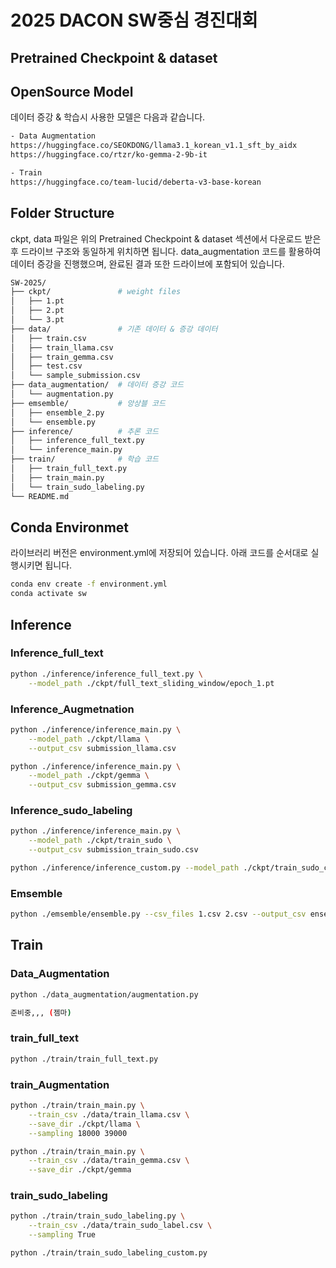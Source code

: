 # 2025 DACON SW중심 경진대회
## Pretrained Checkpoint & dataset
## OpenSource Model
데이터 증강 & 학습시 사용한 모델은 다음과 같습니다.
```bash
- Data Augmentation
https://huggingface.co/SEOKDONG/llama3.1_korean_v1.1_sft_by_aidx
https://huggingface.co/rtzr/ko-gemma-2-9b-it

- Train
https://huggingface.co/team-lucid/deberta-v3-base-korean
```
## Folder Structure
ckpt, data 파일은 위의 Pretrained Checkpoint & dataset 섹션에서 다운로드 받은후 드라이브 구조와 동일하게 위치하면 됩니다.
data_augmentation 코드를 활용하여 데이터 증강을 진행했으며, 완료된 결과 또한 드라이브에 포함되어 있습니다.
```bash
SW-2025/
├── ckpt/               # weight files
│   ├── 1.pt
│   ├── 2.pt
│   └── 3.pt
├── data/               # 기존 데이터 & 증강 데이터 
│   ├── train.csv
│   ├── train_llama.csv
│   ├── train_gemma.csv
│   ├── test.csv
│   └── sample_submission.csv
├── data_augmentation/  # 데이터 증강 코드
│   └── augmentation.py
├── emsemble/           # 앙상블 코드
│   ├── ensemble_2.py
│   └── ensemble.py
├── inference/          # 추론 코드
│   ├── inference_full_text.py
│   └── inference_main.py
├── train/              # 학습 코드
│   ├── train_full_text.py
│   ├── train_main.py
│   └── train_sudo_labeling.py
└── README.md
```
## Conda Environmet

라이브러리 버전은 environment.yml에 저장되어 있습니다.
아래 코드를 순서대로 실행시키면 됩니다.

```bash
conda env create -f environment.yml
conda activate sw
```
## Inference

### Inference_full_text
```bash
python ./inference/inference_full_text.py \
    --model_path ./ckpt/full_text_sliding_window/epoch_1.pt
```
### Inference_Augmetnation
```bash
python ./inference/inference_main.py \
    --model_path ./ckpt/llama \
    --output_csv submission_llama.csv
```
```bash
python ./inference/inference_main.py \
    --model_path ./ckpt/gemma \
    --output_csv submission_gemma.csv
```
### Inference_sudo_labeling
```bash
python ./inference/inference_main.py \
    --model_path ./ckpt/train_sudo \
    --output_csv submission_train_sudo.csv
```
```bash
python ./inference/inference_custom.py --model_path ./ckpt/train_sudo_custom/
```
### Emsemble
```bash
python ./emsemble/ensemble.py --csv_files 1.csv 2.csv --output_csv ensembled.csv
```

## Train
### Data_Augmentation
```bash
python ./data_augmentation/augmentation.py
```
```bash
준비중,,, (젬마)
```
### train_full_text
```bash
python ./train/train_full_text.py
```
### train_Augmentation
```bash
python ./train/train_main.py \
    --train_csv ./data/train_llama.csv \
    --save_dir ./ckpt/llama \
    --sampling 18000 39000
```
```bash
python ./train/train_main.py \
    --train_csv ./data/train_gemma.csv \
    --save_dir ./ckpt/gemma
```
### train_sudo_labeling
```bash
python ./train/train_sudo_labeling.py \
    --train_csv ./data/train_sudo_label.csv \
    --sampling True
```
```bash
python ./train/train_sudo_labeling_custom.py
```